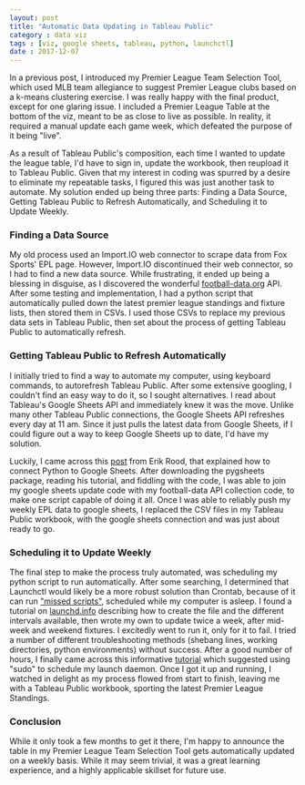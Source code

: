 ```yaml
---
layout: post
title: "Automatic Data Updating in Tableau Public"
category : data viz
tags : [viz, google sheets, tableau, python, launchctl]
date : 2017-12-07
---
```


<p class="intro"><span class="dropcap">I</span>n a previous post, I introduced my Premier League Team Selection Tool, which used MLB team allegiance to suggest Premier League clubs based on a k-means clustering exercise. I was really happy with the final product, except for one glaring issue. I included a Premier League Table at the bottom of the viz, meant to be as close to live as possible. In reality, it required a manual update each game week, which defeated the purpose of it being "live".</p>

As a result of Tableau Public's composition, each time I wanted to update the league table, I'd have to sign in, update the workbook, then reupload it to Tableau Public. Given that my interest in coding was spurred by a desire to eliminate my repeatable tasks, I figured this was just another task to automate. My solution ended up being three parts: Finding a Data Source, Getting Tableau Public to Refresh Automatically, and Scheduling it to Update Weekly.

### Finding a Data Source

My old process used an Import.IO web connector to scrape data from Fox Sports' EPL page. However, Import.IO discontinued their web connector, so I had to find a new data source. While frustrating, it ended up being a blessing in disguise, as I discovered the wonderful [football-data.org][footie] API. After some testing and implementation, I had a python script that automatically pulled down the latest premier league standings and fixture lists, then stored them in CSVs. I used those CSVs to replace my previous data sets in Tableau Public, then set about the process of getting Tableau Public to automatically refresh.

### Getting Tableau Public to Refresh Automatically

I initially tried to find a way to automate my computer, using keyboard commands, to autorefresh Tableau Public. After some extensive googling, I couldn't find an easy way to do it, so I sought alternatives. I read about Tableau's Google Sheets API and immediately knew it was the move. Unlike many other Tableau Public connections, the Google Sheets API refreshes every day at 11 am. Since it just pulls the latest data from Google Sheets, if I could figure out a way to keep Google Sheets up to date, I'd have my solution.

Luckily, I came across this [post][pyg] from Erik Rood, that explained how to connect Python to Google Sheets. After downloading the pygsheets package, reading his tutorial, and fiddling with the code, I was able to join my google sheets update code with my football-data API collection code, to make one script capable of doing it all. Once I was able to reliably push my weekly EPL data to google sheets, I replaced the CSV files in my Tableau Public workbook, with the google sheets connection and was just about ready to go.

### Scheduling it to Update Weekly

The final step to make the process truly automated, was scheduling my python script to run automatically. After some searching, I determined that Launchctl would likely be a more robust solution than Crontab, because of it can run ["missed scripts"][miss], scheduled while my computer is asleep. I found a tutorial on [launchd.info][launchcd] describing how to create the file and the different intervals available, then wrote my own to update twice a week, after mid-week and weekend fixtures. I excitedly went to run it, only for it to fail. I tried a number of different troubleshooting methods (shebang lines, working directories, python environments) without success. After a good number of hours, I finally came across this informative [tutorial][sudo] which suggested using "sudo" to schedule my launch daemon. Once I got it up and running, I watched in delight as my process flowed from start to finish, leaving me with a Tableau Public workbook, sporting the latest Premier League Standings.

### Conclusion

While it only took a few months to get it there, I'm happy to announce the table in my Premier League Team Selection Tool gets automatically updated on a weekly basis. While it may seem trivial, it was a great learning experience, and a highly applicable skillset for future use.

[footie]: www.football-data.org
[pyg]: http://erikrood.com/Posts/py_gsheets.html
[launchcd]: http://www.launchd.info/
[sudo]:https://alvinalexander.com/mac-os-x/mac-osx-startup-crontab-launchd-jobs
[miss]:https://developer.apple.com/library/content/documentation/MacOSX/Conceptual/BPSystemStartup/Chapters/ScheduledJobs.html
